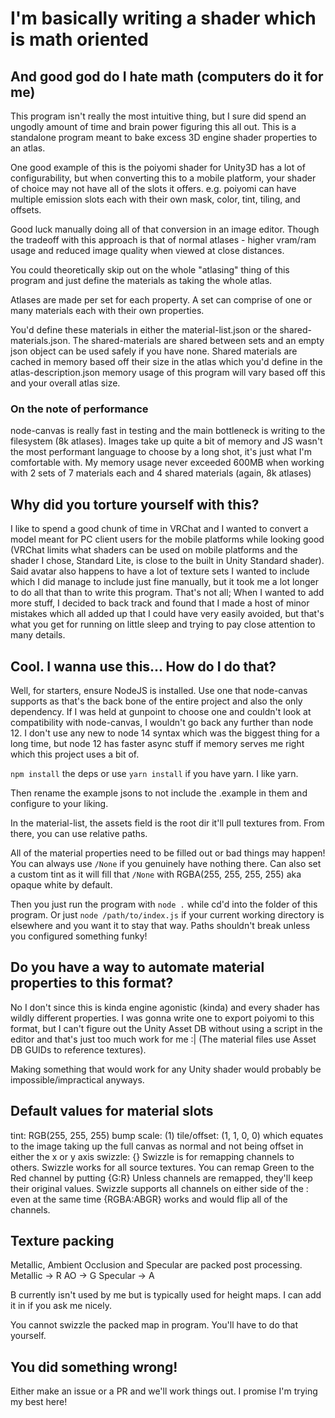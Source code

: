 # I'm basically writing a shader which is math oriented

## And good god do I hate math (computers do it for me)

This program isn't really the most intuitive thing, but I sure did spend an ungodly amount of time and brain power figuring this all out.
This is a standalone program meant to bake excess 3D engine shader properties to an atlas.

One good example of this is the poiyomi shader for Unity3D has a lot of configurability, but when converting this to a mobile platform, your shader of choice may not have all of the slots it offers. e.g. poiyomi can have multiple emission slots each with their own mask, color, tint, tiling, and offsets.

Good luck manually doing all of that conversion in an image editor. Though the tradeoff with this approach is that of normal atlases - higher vram/ram usage and reduced image quality when viewed at close distances.

You could theoretically skip out on the whole "atlasing" thing of this program and just define the materials as taking the whole atlas.

Atlases are made per set for each property. A set can comprise of one or many materials each with their own properties.

You'd define these materials in either the material-list.json or the shared-materials.json. The shared-materials are shared between sets and an empty json object can be used safely if you have none. Shared materials are cached in memory based off their size in the atlas which you'd define in the atlas-description.json memory usage of this program will vary based off this and your overall atlas size.

### On the note of performance
node-canvas is really fast in testing and the main bottleneck is writing to the filesystem (8k atlases). Images take up quite a bit of memory and JS wasn't the most performant language to choose by a long shot, it's just what I'm comfortable with. My memory usage never exceeded 600MB when working with 2 sets of 7 materials each and 4 shared materials (again, 8k atlases)

## Why did you torture yourself with this?
I like to spend a good chunk of time in VRChat and I wanted to convert a model meant for PC client users for the mobile platforms while looking good (VRChat limits what shaders can be used on mobile platforms and the shader I chose, Standard Lite, is close to the built in Unity Standard shader). Said avatar also happens to have a lot of texture sets I wanted to include which I did manage to include just fine manually, but it took me a lot longer to do all that than to write this program. That's not all; When I wanted to add more stuff, I decided to back track and found that I made a host of minor mistakes which all added up that I could have very easily avoided, but that's what you get for running on little sleep and trying to pay close attention to many details.

## Cool. I wanna use this... How do I do that?
Well, for starters, ensure NodeJS is installed. Use one that node-canvas supports as that's the back bone of the entire project and also the only dependency. If I was held at gunpoint to choose one and couldn't look at compatibility with node-canvas, I wouldn't go back any further than node 12. I don't use any new to node 14 syntax which was the biggest thing for a long time, but node 12 has faster async stuff if memory serves me right which this project uses a bit of.

`npm install` the deps or use `yarn install` if you have yarn. I like yarn.

Then rename the example jsons to not include the .example in them and configure to your liking.

In the material-list, the assets field is the root dir it'll pull textures from. From there, you can use relative paths.

All of the material properties need to be filled out or bad things may happen!
You can always use `/None` if you genuinely have nothing there. Can also set a custom tint as it will fill that `/None` with RGBA(255, 255, 255, 255) aka opaque white by default.

Then you just run the program with `node .` while cd'd into the folder of this program. Or just `node /path/to/index.js` if your current working directory is elsewhere and you want it to stay that way. Paths shouldn't break unless you configured something funky!

## Do you have a way to automate material properties to this format?
No I don't since this is kinda engine agonistic (kinda) and every shader has wildly different properties. I was gonna write one to export poiyomi to this format, but I can't figure out the Unity Asset DB without using a script in the editor and that's just too much work for me :| (The material files use Asset DB GUIDs to reference textures).

Making something that would work for any Unity shader would probably be impossible/impractical anyways.

## Default values for material slots
tint: RGB(255, 255, 255)
bump scale: (1)
tile/offset: (1, 1, 0, 0) which equates to the image taking up the full canvas as normal and not being offset in either the x or y axis
swizzle: {} Swizzle is for remapping channels to others. Swizzle works for all source textures. You can remap Green to the Red channel by putting {G:R} Unless channels are remapped, they'll keep their original values. Swizzle supports all channels on either side of the : even at the same time {RGBA:ABGR} works and would flip all of the channels.

## Texture packing
Metallic, Ambient Occlusion and Specular are packed post processing.
Metallic -> R
AO -> G
Specular -> A

B currently isn't used by me but is typically used for height maps. I can add it in if you ask me nicely.

You cannot swizzle the packed map in program. You'll have to do that yourself.

## You did something wrong!
Either make an issue or a PR and we'll work things out. I promise I'm trying my best here!
